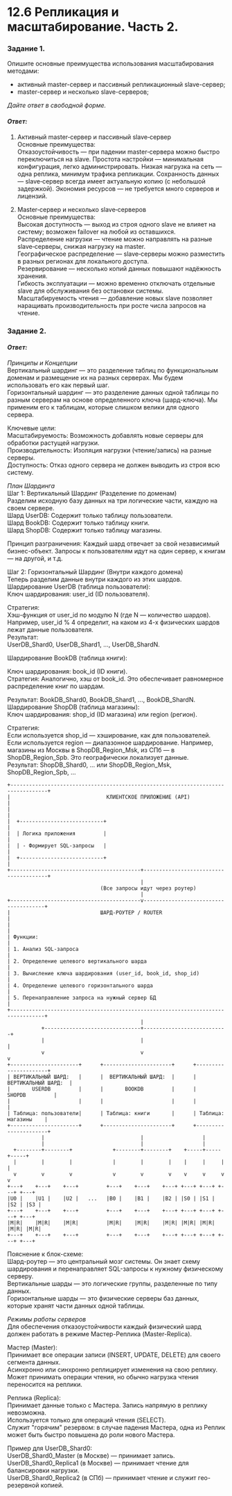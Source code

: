 # 12.6 Репликация и масштабирование. Часть 2.

### Задание 1.

Опишите основные преимущества использования масштабирования методами:

- активный master-сервер и пассивный репликационный slave-сервер; 
- master-сервер и несколько slave-серверов;


*Дайте ответ в свободной форме.*

#### *Ответ:*

1. Активный master‑сервер и пассивный slave‑сервер  
Основные преимущества:  
Отказоустойчивость — при падении master‑сервера можно быстро переключиться на slave.
Простота настройки — минимальная конфигурация, легко администрировать.
Низкая нагрузка на сеть — одна реплика, минимум трафика репликации.
Сохранность данных — slave‑сервер всегда имеет актуальную копию (с небольшой задержкой).
Экономия ресурсов — не требуется много серверов и лицензий.

2. Master‑сервер и несколько slave‑серверов  
Основные преимущества:  
Высокая доступность — выход из строя одного slave не влияет на систему; возможен failover на любой из оставшихся.  
Распределение нагрузки — чтение можно направлять на разные slave‑серверы, снижая нагрузку на master.  
Географическое распределение — slave‑серверы можно разместить в разных регионах для локального доступа.  
Резервирование — несколько копий данных повышают надёжность хранения.  
Гибкость эксплуатации — можно временно отключать отдельные slave для обслуживания без остановки системы.  
Масштабируемость чтения — добавление новых slave позволяет наращивать производительность при росте числа запросов на чтение.  

### Задание 2.


#### *Ответ:*

  *Принципы и Концепции*  
Вертикальный шардинг — это разделение таблиц по функциональным доменам и размещение их на разных серверах. Мы будем использовать его как первый шаг.  
Горизонтальный шардинг — это разделение данных одной таблицы по разным серверам на основе определенного ключа (шард-ключа). Мы применим его к таблицам, которые слишком велики для одного сервера.  

Ключевые цели:  
Масштабируемость: Возможность добавлять новые серверы для обработки растущей нагрузки.  
Производительность: Изоляция нагрузки (чтение/запись) на разные серверы.  
Доступность: Отказ одного сервера не должен выводить из строя всю систему.  

  *План Шардинга*  
Шаг 1: Вертикальный Шардинг (Разделение по доменам)  
Разделим исходную базу данных на три логические части, каждую на своем сервере.  
Шард UserDB: Содержит только таблицу пользователи.  
Шард BookDB: Содержит только таблицу книги.  
Шард ShopDB: Содержит только таблицу магазины.  

Принцип разграничения: Каждый шард отвечает за свой независимый бизнес-объект. Запросы к пользователям идут на один сервер, к книгам — на другой, и т.д.

Шаг 2: Горизонтальный Шардинг (Внутри каждого домена)  
Теперь разделим данные внутри каждого из этих шардов.  
Шардирование UserDB (таблица пользователи):  
Ключ шардирования: user_id (ID пользователя).  

Стратегия:  
Хэш-функция от user_id по модулю N (где N — количество шардов). Например, user_id % 4 определит, на каком из 4-х физических шардов лежат данные пользователя.  
Результат:  
UserDB_Shard0, UserDB_Shard1, ..., UserDB_ShardN.  

Шардирование BookDB (таблица книги):  

Ключ шардирования: book_id (ID книги).  
Стратегия: Аналогично, хэш от book_id. Это обеспечивает равномерное распределение книг по шардам.  

Результат: BookDB_Shard0, BookDB_Shard1, ..., BookDB_ShardN.  
Шардирование ShopDB (таблица магазины):  
Ключ шардирования: shop_id (ID магазина) или region (регион).  

Стратегия:  
Если используется shop_id — хэширование, как для пользователей.  
Если используется region — диапазонное шардирование. Например, магазины из Москвы в ShopDB_Region_Msk, из СПб — в ShopDB_Region_Spb. Это географически локализует данные.  
Результат: ShopDB_Shard0, ... или ShopDB_Region_Msk, ShopDB_Region_Spb, ...  
```
+----------------------------------------------------------------------------------+
|                               КЛИЕНТСКОЕ ПРИЛОЖЕНИЕ (API)                        |
|                                                                                  |
|  +---------------------------+                                                   |
|  | Логика приложения         |                                                   |
|  | - Формирует SQL-запросы   |                                                   |
|  +---------------------------+                                                   |
+------------------------------------------+---------------------------------------+
                                           |
                              (Все запросы идут через роутер)
                                           |
+------------------------------------------v--------------------------------------+
|                             ШАРД-РОУТЕР / ROUTER                                |
|                                                                                 |
| Функции:                                                                        |
| 1. Анализ SQL-запроса                                                           |
| 2. Определение целевого вертикального шарда                                     |
| 3. Вычисление ключа шардирования (user_id, book_id, shop_id)                    |
| 4. Определение целевого горизонтального шарда                                   |
| 5. Перенаправление запроса на нужный сервер БД                                  |
+---------------------------------------------------------------------------------+
                                           |
           +-------------------------------+---------------------------+
           |                               |                           |
           v                               v                           v
+----------------------+      +----------------------+      +----------------------+
| ВЕРТИКАЛЬНЫЙ ШАРД:   |      |  ВЕРТИКАЛЬНЫЙ ШАРД:  |      |  ВЕРТИКАЛЬНЫЙ ШАРД:  |
|       USERDB         |      |       BOOKDB         |      |       SHOPDB         |
|                      |      |                      |      |                      |
| Таблица: пользователи|      | Таблица: книги       |      | Таблица: магазины    |
+----------------------+      +----------------------+      +----------------------+
           |                               |                   |
           |                               |                   |
  +--------+--------+             +--------+--------+    +-----+-----+-----+
  |        |        |             |        |        |    |     |     |     |
  v        v        v             v        v        v    v     v     v     v
+---+    +---+    +---+         +---+    +---+    +---+ +---+ +---+ +---+ +---+
|U0 |    |U1 |    |U2 |   ...   |B0 |    |B1 |    |B2 | |S0 | |S1 | |S2 | |S3 |
+---+    +---+    +---+         +---+    +---+    +---+ +---+ +---+ +---+ +---+
|M|R|    |M|R|    |M|R|         |M|R|    |M|R|    |M|R| |M|R| |M|R| |M|R| |M|R|
+---+    +---+    +---+         +---+    +---+    +---+ +---+ +---+ +---+ +---+
```
Пояснение к блок-схеме:  
Шард-роутер — это центральный мозг системы. Он знает схему шардирования и перенаправляет SQL-запросы к нужному физическому серверу.  
Вертикальные шарды — это логические группы, разделенные по типу данных.  
Горизонтальные шарды — это физические серверы баз данных, которые хранят части данных одной таблицы.  

  *Режимы работы серверов*  
Для обеспечения отказоустойчивости каждый физический шард должен работать в режиме Мастер-Реплика (Master-Replica).  

Мастер (Master):  
Принимает все операции записи (INSERT, UPDATE, DELETE) для своего сегмента данных.  
Асинхронно или синхронно реплицирует изменения на свою реплику.  
Может принимать операции чтения, но обычно нагрузка чтения переносится на реплики.  

Реплика (Replica):  
Принимает данные только с Мастера. Запись напрямую в реплику невозможна.  
Используется только для операций чтения (SELECT).  
Служит "горячим" резервом: в случае падения Мастера, одна из Реплик может быть быстро повышена до роли нового Мастера.  

Пример для UserDB_Shard0:  
UserDB_Shard0_Master (в Москве) — принимает запись.  
UserDB_Shard0_Replica1 (в Москве) — принимает чтение для балансировки нагрузки.  
UserDB_Shard0_Replica2 (в СПб) — принимает чтение и служит гео-резервной копией.  
